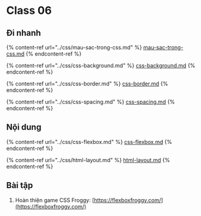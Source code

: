 # Class 06

## Đi nhanh

{% content-ref url="../css/mau-sac-trong-css.md" %}
[mau-sac-trong-css.md](../css/mau-sac-trong-css.md)
{% endcontent-ref %}

{% content-ref url="../css/css-background.md" %}
[css-background.md](../css/css-background.md)
{% endcontent-ref %}

{% content-ref url="../css/css-border.md" %}
[css-border.md](../css/css-border.md)
{% endcontent-ref %}

{% content-ref url="../css/css-spacing.md" %}
[css-spacing.md](../css/css-spacing.md)
{% endcontent-ref %}

## Nội dung

{% content-ref url="../css/css-flexbox.md" %}
[css-flexbox.md](../css/css-flexbox.md)
{% endcontent-ref %}

{% content-ref url="../css/html-layout.md" %}
[html-layout.md](../css/html-layout.md)
{% endcontent-ref %}

## Bài tập

1. Hoàn thiện game CSS Froggy: [https://flexboxfroggy.com/](https://flexboxfroggy.com/)
